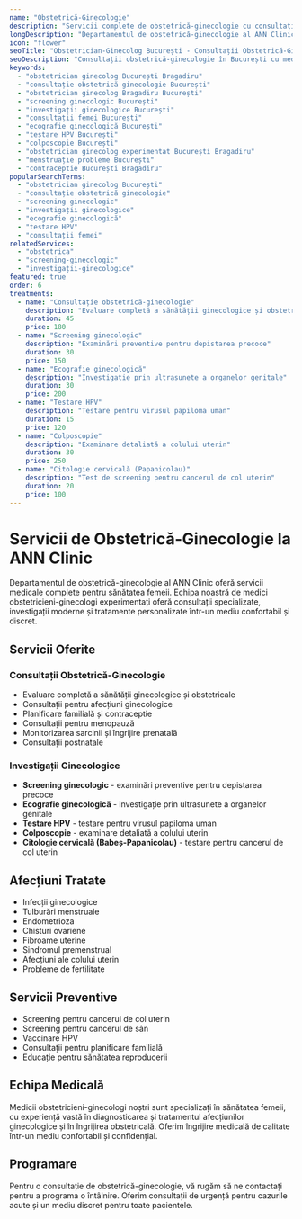 ```yaml
---
name: "Obstetrică-Ginecologie"
description: "Servicii complete de obstetrică-ginecologie cu consultații specializate și investigații moderne"
longDescription: "Departamentul de obstetrică-ginecologie al ANN Clinic oferă servicii medicale complete pentru sănătatea femeii. Echipa noastră de medici obstetricieni-ginecologi experimentați oferă consultații specializate, investigații moderne și tratamente personalizate într-un mediu confortabil și discret."
icon: "flower"
seoTitle: "Obstetrician-Ginecolog București - Consultații Obstetrică-Ginecologie | ANN Clinic"
seoDescription: "Consultații obstetrică-ginecologie în București cu medici obstetricieni-ginecologi experimentați. Screening, consultații, investigații ginecologice. Programează-te la ANN Clinic Bragadiru."
keywords:
  - "obstetrician ginecolog București Bragadiru"
  - "consultație obstetrică ginecologie București"
  - "obstetrician ginecolog Bragadiru București"
  - "screening ginecologic București"
  - "investigații ginecologice București"
  - "consultații femei București"
  - "ecografie ginecologică București"
  - "testare HPV București"
  - "colposcopie București"
  - "obstetrician ginecolog experimentat București Bragadiru"
  - "menstruație probleme București"
  - "contraceptie București Bragadiru"
popularSearchTerms:
  - "obstetrician ginecolog București"
  - "consultație obstetrică ginecologie"
  - "screening ginecologic"
  - "investigații ginecologice"
  - "ecografie ginecologică"
  - "testare HPV"
  - "consultații femei"
relatedServices:
  - "obstetrica"
  - "screening-ginecologic"
  - "investigații-ginecologice"
featured: true
order: 6
treatments:
  - name: "Consultație obstetrică-ginecologie"
    description: "Evaluare completă a sănătății ginecologice și obstetricale"
    duration: 45
    price: 180
  - name: "Screening ginecologic"
    description: "Examinări preventive pentru depistarea precoce"
    duration: 30
    price: 150
  - name: "Ecografie ginecologică"
    description: "Investigație prin ultrasunete a organelor genitale"
    duration: 30
    price: 200
  - name: "Testare HPV"
    description: "Testare pentru virusul papiloma uman"
    duration: 15
    price: 120
  - name: "Colposcopie"
    description: "Examinare detaliată a colului uterin"
    duration: 30
    price: 250
  - name: "Citologie cervicală (Papanicolau)"
    description: "Test de screening pentru cancerul de col uterin"
    duration: 20
    price: 100
---
```


# Servicii de Obstetrică-Ginecologie la ANN Clinic

Departamentul de obstetrică-ginecologie al ANN Clinic oferă servicii medicale complete pentru sănătatea femeii. Echipa noastră de medici obstetricieni-ginecologi experimentați oferă consultații specializate, investigații moderne și tratamente personalizate într-un mediu confortabil și discret.

## Servicii Oferite

### Consultații Obstetrică-Ginecologie

- Evaluare completă a sănătății ginecologice și obstetricale
- Consultații pentru afecțiuni ginecologice
- Planificare familială și contraceptie
- Consultații pentru menopauză
- Monitorizarea sarcinii și îngrijire prenatală
- Consultații postnatale

### Investigații Ginecologice

- **Screening ginecologic** - examinări preventive pentru depistarea precoce
- **Ecografie ginecologică** - investigație prin ultrasunete a organelor genitale
- **Testare HPV** - testare pentru virusul papiloma uman
- **Colposcopie** - examinare detaliată a colului uterin
- **Citologie cervicală (Babeș-Papanicolau)** - testare pentru cancerul de col uterin

## Afecțiuni Tratate

- Infecții ginecologice
- Tulburări menstruale
- Endometrioza
- Chisturi ovariene
- Fibroame uterine
- Sindromul premenstrual
- Afecțiuni ale colului uterin
- Probleme de fertilitate

## Servicii Preventive

- Screening pentru cancerul de col uterin
- Screening pentru cancerul de sân
- Vaccinare HPV
- Consultații pentru planificare familială
- Educație pentru sănătatea reproducerii

## Echipa Medicală

Medicii obstetricieni-ginecologi noștri sunt specializați în sănătatea femeii, cu experiență vastă în diagnosticarea și tratamentul afecțiunilor ginecologice și în îngrijirea obstetricală. Oferim îngrijire medicală de calitate într-un mediu confortabil și confidențial.

## Programare

Pentru o consultație de obstetrică-ginecologie, vă rugăm să ne contactați pentru a programa o întâlnire. Oferim consultații de urgență pentru cazurile acute și un mediu discret pentru toate pacientele.
